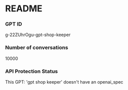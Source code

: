 # README
### GPT ID
 g-22ZUhrOgu-gpt-shop-keeper
### Number of conversations
 10000
### API Protection Status
This GPT: 'gpt shop keeper' doesn't have an openai_spec
